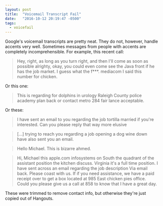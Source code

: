 ```yaml
---
layout: post
title:  "Voicemail Transcript Fail"
date:   "2016-10-12 20:19:47 -0500"
tags:
  - voicefail
---
```


Google's voicemail transcripts are pretty neat. They do not, however, handle
accents very well. Sometimes messages from people with accents are completely
incomprehensible. For example, this recent call:

> Hey, right, as long as you turn right, and then I'll come as soon as possible
> alrighty, okay, you could even come see the Java front if he has the job
> market. I guess what the f\*\*\*. mediacom I said this number for chicken.

Or this one:

> This is regarding for dolphins in urology Raleigh County police academy plan
> back or contact metro 284 fair lance acceptable.

Or these:

> I have sent an email to you regarding the job tortilla married if you're
> interested. Can you please reply that way more elusive

> [...] trying to reach you regarding a job opening a dog wine down have also
> sent you an email.

> Hello Michael. This is bizarre ahmed.

> Hi, Michael this apple.com infosystems on South the quadrant of the assistant
> position the kitchen discuss. Virginia it's a full time position. I have sent
> across an email regarding the job description Via email back. Please coast
> with us. If if you need assistance, we have a paid receipt over to get a box
> located at 985 East chicken pies office. Could you please give us a call at
> 858 to know that I have a great day.

These were trimmed to remove contact info, but otherwise they're just copied
out of Hangouts.

